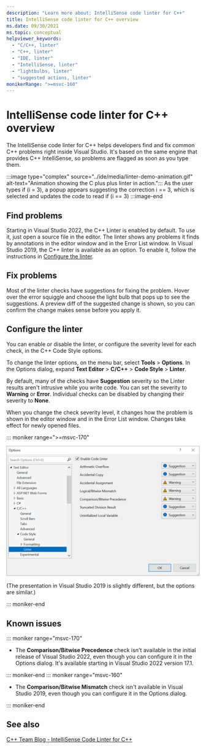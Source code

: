 ```yaml
---
description: "Learn more about: IntelliSense code linter for C++"
title: IntelliSense code linter for C++ overview
ms.date: 09/30/2021
ms.topic: conceptual
helpviewer_keywords:
  - "C/C++, linter"
  - "C++, linter"
  - "IDE, linter"
  - "IntelliSense, linter"
  - "lightbulbs, linter"
  - "suggested actions, linter"
monikerRange: ">=msvc-160"
---
```

# IntelliSense code linter for C++ overview

The IntelliSense code linter for C++ helps developers find and fix common C++ problems right inside Visual Studio. It's based on the same engine that provides C++ IntelliSense, so problems are flagged as soon as you type them.

:::image type="complex" source="../ide/media/linter-demo-animation.gif" alt-text="Animation showing the C plus plus linter in action.":::
As the user types if (i = 3), a popup appears suggesting the correction i == 3, which is selected and updates the code to read if (i == 3)
:::image-end

## Find problems

Starting in Visual Studio 2022, the C++ Linter is enabled by default. To use it, just open a source file in the editor. The linter shows any problems it finds by annotations in the editor window and in the Error List window. In Visual Studio 2019, the C++ linter is available as an option. To enable it, follow the instructions in [Configure the linter](#configure-the-linter).

## Fix problems

Most of the linter checks have suggestions for fixing the problem. Hover over the error squiggle and choose the light bulb that pops up to see the suggestions. A preview diff of the suggested change is shown, so you can confirm the change makes sense before you apply it.

## <a name="configure-the-linter"> Configure the linter

You can enable or disable the linter, or configure the severity level for each check, in the C++ Code Style options.

To change the linter options, on the menu bar, select **Tools** > **Options**. In the Options dialog, expand  **Text Editor** > **C/C++** > **Code Style** > **Linter**.

By default, many of the checks have **Suggestion** severity so the Linter results aren't intrusive while you write code. You can set the severity to **Warning** or **Error**. Individual checks can be disabled by changing their severity to **None**.

When you change the check severity level, it changes how the problem is shown in the editor window and in the Error List window. Changes take effect for newly opened files.

::: moniker range=">=msvc-170"

![Screenshot of the linter configuration window with options such as warning on accidental assignment, uninitialized local variable, and more.](../ide/media/linter-settings.png)

(The presentation in Visual Studio 2019 is slightly different, but the options are similar.)

::: moniker-end

## Known issues

::: moniker range="msvc-170"

- The **Comparison/Bitwise Precedence** check isn't available in the initial release of Visual Studio 2022, even though you can configure it in the Options dialog. It's available starting in Visual Studio 2022 version 17.1.

::: moniker-end
::: moniker range="msvc-160"

- The **Comparison/Bitwise Mismatch** check isn't available in Visual Studio 2019, even though you can configure it in the Options dialog.

::: moniker-end

## See also

[C++ Team Blog - IntelliSense Code Linter for C++](https://devblogs.microsoft.com/cppblog/intellisense-code-linter-for-cpp/)

